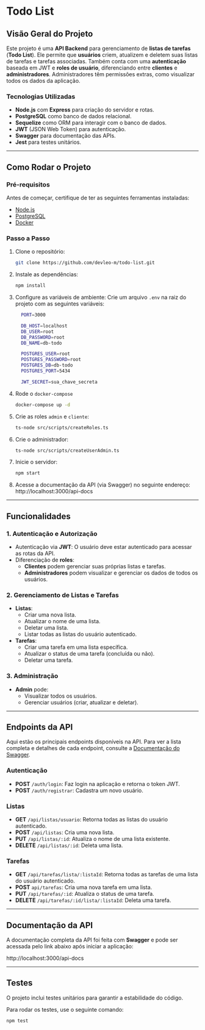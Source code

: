 # Todo List

## Visão Geral do Projeto

Este projeto é uma **API Backend** para gerenciamento de **listas de tarefas** (**Todo List**). Ele permite que **usuários** criem, atualizem e deletem suas listas de tarefas e tarefas associadas. Também conta com uma **autenticação** baseada em JWT e **roles de usuário**, diferenciando entre **clientes** e **administradores**. Administradores têm permissões extras, como visualizar todos os dados da aplicação.

### Tecnologias Utilizadas

- **Node.js** com **Express** para criação do servidor e rotas.
- **PostgreSQL** como banco de dados relacional.
- **Sequelize** como ORM para interagir com o banco de dados.
- **JWT** (JSON Web Token) para autenticação.
- **Swagger** para documentação das APIs.
- **Jest** para testes unitários.

---

## Como Rodar o Projeto

### Pré-requisitos

Antes de começar, certifique de ter as seguintes ferramentas instaladas:

- [Node.js](https://nodejs.org/)
- [PostgreSQL](https://www.postgresql.org/)
- [Docker](https://www.docker.com/)

### Passo a Passo

1. Clone o repositório:
   ```bash
   git clone https://github.com/devleo-m/todo-list.git
   
2. Instale as dependências:
   ```bash
   npm install

3. Configure as variáveis de ambiente:
   Crie um arquivo `.env` na raiz do projeto com as seguintes variáveis:
   ```bash
     PORT=3000
   
     DB_HOST=localhost
     DB_USER=root
     DB_PASSWORD=root
     DB_NAME=db-todo
   
     POSTGRES_USER=root
     POSTGRES_PASSWORD=root
     POSTGRES_DB=db-todo
     POSTGRES_PORT=5434
   
     JWT_SECRET=sua_chave_secreta

4. Rode o `docker-compose`
   ```bash
   docker-compose up -d

5. Crie as roles `admin` e `cliente`:
   ```bash
   ts-node src/scripts/createRoles.ts

6. Crie o administrador:
   ```bash
   ts-node src/scripts/createUserAdmin.ts

5. Inicie o servidor:
   ```bash
   npm start

6. Acesse a documentação da API (via Swagger) no seguinte endereço:
   http://localhost:3000/api-docs

---

## Funcionalidades

### 1. **Autenticação e Autorização**
   - Autenticação via **JWT**: O usuário deve estar autenticado para acessar as rotas da API.
   - Diferenciação de **roles**: 
     - **Clientes** podem gerenciar suas próprias listas e tarefas.
     - **Administradores** podem visualizar e gerenciar os dados de todos os usuários.

### 2. **Gerenciamento de Listas e Tarefas**
   - **Listas**:
     - Criar uma nova lista.
     - Atualizar o nome de uma lista.
     - Deletar uma lista.
     - Listar todas as listas do usuário autenticado.
   - **Tarefas**:
     - Criar uma tarefa em uma lista específica.
     - Atualizar o status de uma tarefa (concluída ou não).
     - Deletar uma tarefa.

### 3. **Administração**
   - **Admin** pode:
     - Visualizar todos os usuários.
     - Gerenciar usuários (criar, atualizar e deletar).

---

## Endpoints da API

Aqui estão os principais endpoints disponíveis na API. Para ver a lista completa e detalhes de cada endpoint, consulte a [Documentação do Swagger](http://localhost:3000/api-docs).

### Autenticação

- **POST** `/auth/login`: Faz login na aplicação e retorna o token JWT.
- **POST** `/auth/registrar`: Cadastra um novo usuário.

### Listas

- **GET** `/api/listas/usuario`: Retorna todas as listas do usuário autenticado.
- **POST** `/api/listas`: Cria uma nova lista.
- **PUT** `/api/listas/:id`: Atualiza o nome de uma lista existente.
- **DELETE** `/api/listas/:id`: Deleta uma lista.

### Tarefas

- **GET** `/api/tarefas/lista/:listaId`: Retorna todas as tarefas de uma lista do usuário autenticado.
- **POST** `api/tarefas`: Cria uma nova tarefa em uma lista.
- **PUT** `/api/tarefas/:id`: Atualiza o status de uma tarefa.
- **DELETE** `/api/tarefas/:id/lista/:listaId`: Deleta uma tarefa.

---

## Documentação da API

A documentação completa da API foi feita com **Swagger** e pode ser acessada pelo link abaixo após iniciar a aplicação:

http://localhost:3000/api-docs

---

## Testes

O projeto inclui testes unitários para garantir a estabilidade do código.

Para rodar os testes, use o seguinte comando:

    npm test

